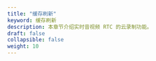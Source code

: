 ```yaml
---
title: "缓存刷新"
keyword: 缓存刷新
description: 本章节介绍实时音视频 RTC 的云录制功能。
draft: false
collapsible: false
weight: 10
---
```






